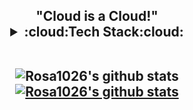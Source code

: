 <h2 align='center'> "Cloud is a Cloud!"
  
<details>
  <summary>:cloud:Tech Stack:cloud:</summary>
   <p><p align='center'>
 Language :
 <img src="https://img.shields.io/badge/Python-3776AB?style=flat-square&logo=Python&logoColor=white"/> </a>
 <img src="https://img.shields.io/badge/C-A8B9CC?style=flat-square&logo=C&logoColor=white"/> </a>
 
 Framework (Studying) :
 <img src="https://img.shields.io/badge/Spring-6DB33F?style=flat-square&logo=Spring&logoColor=white"/> </a>
 <img src="https://img.shields.io/badge/Django-092E20?style=flat-square&logo=Django&logoColor=white"/> </a>
 
 OS:
 <img src="https://img.shields.io/badge/Linux-FCC624?style=flat-square&logo=Linux&logoColor=white"/> </a>
 <img src="https://img.shields.io/badge/Windows-0078D6?style=flat-square&logo=Windows&logoColor=white"/> </a>
 
 Cloud:
 <img src="https://img.shields.io/badge/Amazon AWS-232F3E?style=flat-square&logo=Amazon AWS&logoColor=white"/> </a>
 <img src="https://img.shields.io/badge/Microsoft Azure-0078D4?style=flat-square&logo=Microsoft Azure&logoColor=white"/> </a>
 <img src="https://img.shields.io/badge/Docker-2496ED?style=flat-square&logo=Docker&logoColor=white"/> </a>
 
 Data & Database:
 <img src="https://img.shields.io/badge/Jupyter-F37626?style=flat-square&logo=Jupyter&logoColor=white"/> </a>
 <img src="https://img.shields.io/badge/MySQL-4479A1?style=flat-square&logo=MySQL&logoColor=white"/> </a>
 
 Machine learning:
 <img src="https://img.shields.io/badge/Tensorflow-FF6F00?style=flat-square&logo=Tensorflow&logoColor=white"/> </a>
</details>

<br>

![Rosa1026's github stats](https://github-readme-stats.vercel.app/api?username=rosa1026&show_icons=true) [![Rosa1026's github stats](https://github-readme-stats.vercel.app/api/top-langs/?username=rosa1026&show_icons=true&hide_border=true&title_color=004386&icon_color=004386&layout=compact)](https://github.com/rosa1026)

<br>
